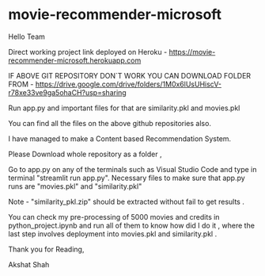 # movie-recommender-microsoft
Hello Team 

Direct working project link deployed on Heroku - https://movie-recommender-microsoft.herokuapp.com

IF ABOVE GIT REPOSITORY DON`T WORK YOU CAN DOWNLOAD FOLDER FROM - https://drive.google.com/drive/folders/1M0x6lUsUHiscV-r78xe33ve9ga5ohaCH?usp=sharing

Run app.py and important files for that are similarity.pkl and movies.pkl

You can find all the files on the above github repositories also.

I have managed to make a Content based Recommendation System.

Please Download whole repository as a folder ,

Go to app.py on any of the terminals such as Visual Studio Code and type in terminal "streamlit run app.py". 
Necessary files to make sure that app.py runs are "movies.pkl" and "similarity.pkl" 


Note - "similarity_pkl.zip" should be extracted without fail to get results .

You can check my pre-processing of 5000 movies and credits in python_project.ipynb and run all of them to know how did I do it ,
where the last step involves deployment into movies.pkl and similarity.pkl .

Thank you for Reading,

Akshat Shah
